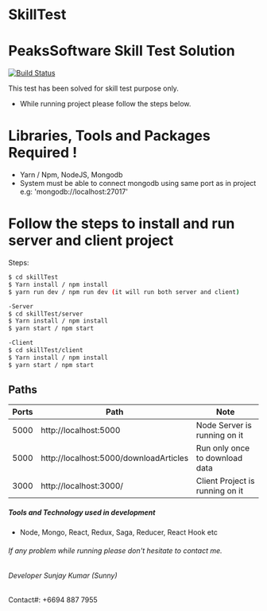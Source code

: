 
# SkillTest

# PeaksSoftware Skill Test Solution


[![Build Status](https://travis-ci.org/joemccann/dillinger.svg?branch=master)](https://travis-ci.org/joemccann/dillinger)

This test has been solved for skill test purpose only.

  - While running project please follow the steps below.
  

# Libraries, Tools and Packages Required !

  - Yarn / Npm, NodeJS, Mongodb  
  - System must be able to connect mongodb using same port as in project e.g: 'mongodb://localhost:27017'

# Follow the steps to install and run server and client project
Steps:
```sh
$ cd skillTest 
$ Yarn install / npm install
$ yarn run dev / npm run dev (it will run both server and client)
```
```sh
-Server
$ cd skillTest/server 
$ Yarn install / npm install
$ yarn start / npm start 

-Client
$ cd skillTest/client 
$ Yarn install / npm install
$ yarn start / npm start 
```
## Paths
| Ports | Path | Note |
| ------ | ------ | ------ |
| 5000 | http://localhost:5000 | Node Server is running on it
| 5000 | http://localhost:5000/downloadArticles | Run only once to download data
| 3000 | http://localhost:3000/ | Client Project is running on it

##### Tools and Technology used in development

- Node, Mongo, React, Redux, Saga, Reducer, React Hook etc

###### If any problem while running please don't hesitate to contact me.

###### Developer Sunjay Kumar (Sunny) 
Contact#: +6694 887 7955